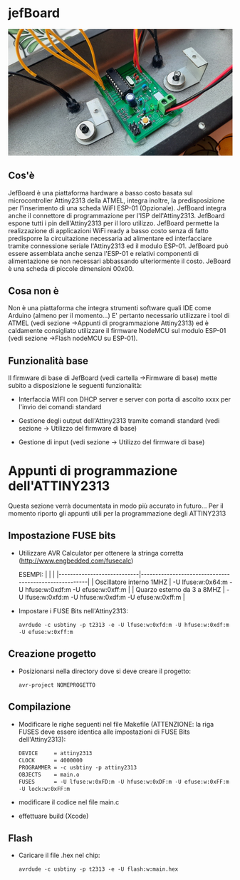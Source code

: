 # jefBoard
![example](example.jpg)
## Cos'è

JefBoard è una piattaforma hardware a basso costo basata sul microcontroller Attiny2313 della ATMEL, integra inoltre, la predisposizione per l'inserimento di una scheda WiFI ESP-01 (Opzionale).
JefBoard integra anche il connettore di programmazione per l'ISP dell'Attiny2313.
JefBoard espone tutti i pin dell'Attiny2313 per il loro utilizzo.
JefBoard permette la realizzazione di applicazioni WiFi ready a basso costo senza di fatto predisporre la circuitazione necessaria ad alimentare ed interfacciare tramite connessione seriale l'Attiny2313 ed il modulo ESP-01.
JefBoard può essere assemblata anche senza l'ESP-01 e relativi componenti di alimentazione se non necessari abbassando ulteriormente il costo.
JeBoard è una scheda di piccole dimensioni 00x00.
         
## Cosa non è

Non è una piattaforma che integra strumenti software quali IDE come Arduino (almeno per il momento...) E' pertanto necessario utilizzare i tool di ATMEL (vedi sezione ->Appunti di programmazione Attiny2313) 
ed è caldamente consigliato utilizzare il firmware NodeMCU sul modulo ESP-01 (vedi sezione ->Flash nodeMCU su ESP-01). 

## Funzionalità base

Il firmware di base di JefBoard (vedi cartella ->Firmware di base) mette subito a disposizione le seguenti funzionalità:

- Interfaccia WIFI con DHCP server e server con porta di ascolto xxxx per l'invio dei comandi standard

- Gestione degli output dell'Attiny2313 tramite comandi standard (vedi sezione -> Utilizzo del firmware di base)

- Gestione di input (vedi sezione -> Utilizzo del firmware di base)


# Appunti di programmazione dell'ATTINY2313

Questa sezione verrà documentata in modo più accurato in futuro... Per il momento riporto gli appunti utili per la programmazione degli ATTINY2313

## Impostazione FUSE bits    

- Utilizzare AVR Calculator per ottenere la stringa corretta (http://www.engbedded.com/fusecalc)

    ESEMPI:
    |                            |                                                       |
    |----------------------------|-------------------------------------------------------|
    | Oscillatore interno 1MHZ   | -U lfuse:w:0x64:m -U hfuse:w:0xdf:m -U efuse:w:0xff:m |
    | Quarzo esterno da 3 a 8MHZ | -U lfuse:w:0xfd:m -U hfuse:w:0xdf:m -U efuse:w:0xff:m |      

- Impostare i FUSE Bits nell'Attiny2313:
   ```
   avrdude -c usbtiny -p t2313 -e -U lfuse:w:0xfd:m -U hfuse:w:0xdf:m -U efuse:w:0xff:m
   ```


## Creazione progetto    

- Posizionarsi nella directory dove si deve creare il progetto:
  ```
  avr-project NOMEPROGETTO
  ```                                                 


## Compilazione

- Modificare le righe seguenti nel file Makefile (ATTENZIONE: la riga FUSES deve essere identica alle impostazioni di FUSE Bits dell'Attiny2313):
	```
	DEVICE     = attiny2313
	CLOCK      = 4000000
	PROGRAMMER = -c usbtiny -p attiny2313
	OBJECTS    = main.o
	FUSES      = -U lfuse:w:0xFD:m -U hfuse:w:0xDF:m -U efuse:w:0xFF:m -U lock:w:0xFF:m
  ```
- modificare il codice nel file main.c

- effettuare build (Xcode)

                                                            
                                                                   
## Flash

- Caricare il file .hex nel chip: 
   ```
   avrdude -c usbtiny -p t2313 -e -U flash:w:main.hex
   ```
